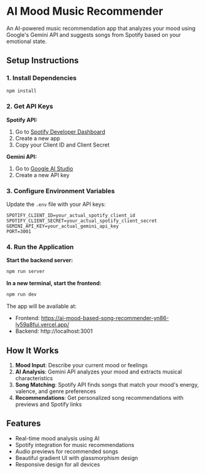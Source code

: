 # AI Mood Music Recommender

An AI-powered music recommendation app that analyzes your mood using Google's Gemini API and suggests songs from Spotify based on your emotional state.

## Setup Instructions

### 1. Install Dependencies
```bash
npm install
```

### 2. Get API Keys

**Spotify API:**
1. Go to [Spotify Developer Dashboard](https://developer.spotify.com/dashboard)
2. Create a new app
3. Copy your Client ID and Client Secret

**Gemini API:**
1. Go to [Google AI Studio](https://makersuite.google.com/app/apikey)
2. Create a new API key

### 3. Configure Environment Variables
Update the `.env` file with your API keys:
```
SPOTIFY_CLIENT_ID=your_actual_spotify_client_id
SPOTIFY_CLIENT_SECRET=your_actual_spotify_client_secret
GEMINI_API_KEY=your_actual_gemini_api_key
PORT=3001
```

### 4. Run the Application

**Start the backend server:**
```bash
npm run server
```

**In a new terminal, start the frontend:**
```bash
npm run dev
```

The app will be available at:
- Frontend: https://ai-mood-based-song-recommender-yn86-ly59a8fui.vercel.app/
- Backend: http://localhost:3001

## How It Works

1. **Mood Input**: Describe your current mood or feelings
2. **AI Analysis**: Gemini API analyzes your mood and extracts musical characteristics
3. **Song Matching**: Spotify API finds songs that match your mood's energy, valence, and genre preferences
4. **Recommendations**: Get personalized song recommendations with previews and Spotify links

## Features

- Real-time mood analysis using AI
- Spotify integration for music recommendations
- Audio previews for recommended songs
- Beautiful gradient UI with glassmorphism design
- Responsive design for all devices
